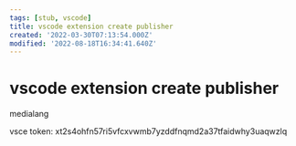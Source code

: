 ```yaml
---
tags: [stub, vscode]
title: vscode extension create publisher
created: '2022-03-30T07:13:54.000Z'
modified: '2022-08-18T16:34:41.640Z'
---
```


# vscode extension create publisher

medialang

vsce token:
xt2s4ohfn57ri5vfcxvwmb7yzddfnqmd2a37tfaidwhy3uaqwzlq

